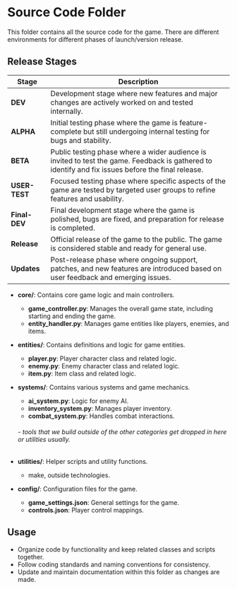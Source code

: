 # Source Code Folder

This folder contains all the source code for the game. There are different environments for different phases of launch/version release.

## Release Stages

| **Stage**       | **Description**                                                                                  |
|-----------------|--------------------------------------------------------------------------------------------------|
| **DEV**         | Development stage where new features and major changes are actively worked on and tested internally. |
| **ALPHA**       | Initial testing phase where the game is feature-complete but still undergoing internal testing for bugs and stability. |
| **BETA**        | Public testing phase where a wider audience is invited to test the game. Feedback is gathered to identify and fix issues before the final release. |
| **USER-TEST**   | Focused testing phase where specific aspects of the game are tested by targeted user groups to refine features and usability. |
| **Final-DEV**   | Final development stage where the game is polished, bugs are fixed, and preparation for release is completed. |
| **Release**     | Official release of the game to the public. The game is considered stable and ready for general use. |
| **Updates**     | Post-release phase where ongoing support, patches, and new features are introduced based on user feedback and emerging issues. |

- **core/**: Contains core game logic and main controllers.
  - **game_controller.py**: Manages the overall game state, including starting and ending the game.
  - **entity_handler.py**: Manages game entities like players, enemies, and items.

- **entities/**: Contains definitions and logic for game entities.
  - **player.py**: Player character class and related logic.
  - **enemy.py**: Enemy character class and related logic.
  - **item.py**: Item class and related logic.

- **systems/**: Contains various systems and game mechanics.
  - **ai_system.py**: Logic for enemy AI.
  - **inventory_system.py**: Manages player inventory.
  - **combat_system.py**: Handles combat interactions.
  ###### -  tools that we build outside of the other categories get dropped in here or utilities usually.

- **utilities/**: Helper scripts and utility functions.
    - make, outside technologies.

- **config/**: Configuration files for the game.
  - **game_settings.json**: General settings for the game.
  - **controls.json**: Player control mappings.

## Usage

- Organize code by functionality and keep related classes and scripts together.
- Follow coding standards and naming conventions for consistency.
- Update and maintain documentation within this folder as changes are made.
